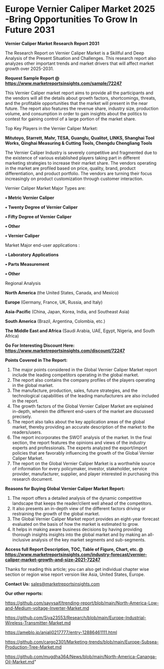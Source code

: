 # Europe Vernier Caliper Market 2025 -Bring Opportunities To Grow In Future 2031

<strong>Vernier Caliper Market Research Report 2031</strong>

The Research Report on Vernier Caliper Market is a Skillful and Deep Analysis of the Present Situation and Challenges. This research report also analyzes other important trends and market drivers that will affect market growth over 2025-2031.

<strong>Request Sample Report @ <a href=https://www.marketreportsinsights.com/sample/72247>https://www.marketreportsinsights.com/sample/72247</a></strong>

This Vernier Caliper market report aims to provide all the participants and the vendors will all the details about growth factors, shortcomings, threats, and the profitable opportunities that the market will present in the near future. The report also features the revenue share, industry size, production volume, and consumption in order to gain insights about the politics to contest for gaining control of a large portion of the market share.

Top Key Players in the Vernier Caliper Market:

<strong>Mitutoyo, Starrett, Mahr, TESA, Guanglu, Qualitot, LINKS, Shanghai Tool Works, Qinghai Measuring & Cutting Tools, Chengdu Chengliang Tools</strong>

The Vernier Caliper Industry is severely competitive and fragmented due to the existence of various established players taking part in different marketing strategies to increase their market share. The vendors operating in the market are profiled based on price, quality, brand, product differentiation, and product portfolio. The vendors are turning their focus increasingly on product customization through customer interaction.

Vernier Caliper Market Major Types are:

<strong>• Metric Vernier Caliper

• Twenty Degree of Vernier Caliper

• Fifty Degree of Vernier Caliper

• Other

• Vernier Caliper</strong>

Market Major end-user applications :

<strong>• Laboratory Applications

• Parts Measurement

• Other</strong>

Regional Analysis

</u><strong><b>North America</b></strong> (the United States, Canada, and Mexico)

<strong><b>Europe </b></strong>(Germany, France, UK, Russia, and Italy)

<strong><b>Asia-Pacific</b></strong> (China, Japan, Korea, India, and Southeast Asia)

<strong><b>South America</b></strong> (Brazil, Argentina, Colombia, etc.)

<strong><b>The Middle East and Africa</b></strong> (Saudi Arabia, UAE, Egypt, Nigeria, and South Africa)

<strong>Go For Interesting Discount Here: <a href=https://www.marketreportsinsights.com/discount/72247>https://www.marketreportsinsights.com/discount/72247</a></strong>

<strong>Points Covered in The Report:</strong>
<ol>
  <li>The major points considered in the Global Vernier Caliper Market report include the leading competitors operating in the global market.</li>
  <li>The report also contains the company profiles of the players operating in the global market.</li>
  <li>The manufacture, production, sales, future strategies, and the technological capabilities of the leading manufacturers are also included in the report.</li>
  <li>The growth factors of the Global Vernier Caliper Market are explained in-depth, wherein the different end-users of the market are discussed precisely.</li>
  <li>The report also talks about the key application areas of the global market, thereby providing an accurate description of the market to the readers/users.</li>
  <li>The report incorporates the SWOT analysis of the market. In the final section, the report features the opinions and views of the industry experts and professionals. The experts analyzed the export/import policies that are favorably influencing the growth of the Global Vernier Caliper Market.</li>
  <li>The report on the Global Vernier Caliper Market is a worthwhile source of information for every policymaker, investor, stakeholder, service provider, manufacturer, supplier, and player interested in purchasing this research document.</li>
</ol>
<strong>Reasons for Buying Global Vernier Caliper Market Report:</strong>

<ol>
  <li>The report offers a detailed analysis of the dynamic competitive landscape that keeps the reader/client well ahead of the competitors.</li>
  <li>It also presents an in-depth view of the different factors driving or restraining the growth of the global market.</li>
  <li>The Global Vernier Caliper Market report provides an eight-year forecast evaluated on the basis of how the market is estimated to grow.</li>
  <li>It helps in making aware business decisions by having providing thorough insights insights into the global market and by making an all-inclusive analysis of the key market segments and sub-segments.</li>
</ol>
<strong>Access full Report Description, TOC, Table of Figure, Chart, etc. @ <a href=https://www.marketreportsinsights.com/industry-forecast/vernier-caliper-market-growth-and-size-2021-72247>https://www.marketreportsinsights.com/industry-forecast/vernier-caliper-market-growth-and-size-2021-72247</a></strong>


Thanks for reading this article; you can also get individual chapter wise section or region wise report version like Asia, United States, Europe.

<strong>Contact Us:</strong>
sales@marketreportsinsights.com

<strong>Our other reports:</strong>

<a href=https://github.com/sayysaif/trending-report/blob/main/North-America-Low-and-Medium-voltage-Inverter-Market.md>https://github.com/sayysaif/trending-report/blob/main/North-America-Low-and-Medium-voltage-Inverter-Market.md</a>

<a href=https://github.com/Siya23553/Research/blob/main/Europe-Industrial-Wireless-Transmitter-Market.md>https://github.com/Siya23553/Research/blob/main/Europe-Industrial-Wireless-Transmitter-Market.md</a>

<a href=https://ameblo.jp/anjali0217777/entry-12886461111.html>https://ameblo.jp/anjali0217777/entry-12886461111.html</a>

<a href=https://github.com/cargo2301/Marketing-trends/blob/main/Europe-Subsea-Production-Tree-Market.md>https://github.com/cargo2301/Marketing-trends/blob/main/Europe-Subsea-Production-Tree-Market.md</a>

<a href=https://github.com/mugdha364/News/blob/main/North-America-Cananga-Oil-Market.md>https://github.com/mugdha364/News/blob/main/North-America-Cananga-Oil-Market.md</a>"
